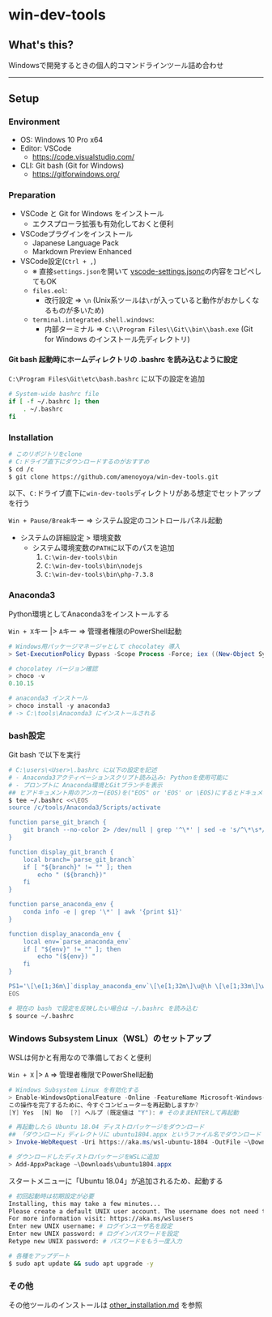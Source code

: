 # win-dev-tools

## What's this?

Windowsで開発するときの個人的コマンドラインツール詰め合わせ

***

## Setup

### Environment
- OS: Windows 10 Pro x64
- Editor: VSCode
    - https://code.visualstudio.com/
- CLI: Git bash (Git for Windows)
    - https://gitforwindows.org/

### Preparation
- VSCode と Git for Windows をインストール
    - エクスプローラ拡張も有効化しておくと便利
- VSCodeプラグインをインストール
    - Japanese Language Pack
    - Markdown Preview Enhanced
- VSCode設定(`Ctrl + ,`)
    - ※ 直接`settings.json`を開いて [vscode-settings.jsonc](./vscode-settings.jsonc)の内容をコピペしてもOK
    - `files.eol`:
        - 改行設定 => `\n` (Unix系ツールは`\r`が入っていると動作がおかしくなるものが多いため)
    - `terminal.integrated.shell.windows`:
        - 内部ターミナル => `C:\\Program Files\\Git\\bin\\bash.exe` (Git for Windows のインストール先ディレクトリ)

#### Git bash 起動時にホームディレクトリの .bashrc を読み込むように設定
`C:\Program Files\Git\etc\bash.bashrc` に以下の設定を追加

```bash
# System-wide bashrc file
if [ -f ~/.bashrc ]; then
    . ~/.bashrc
fi
```

### Installation
```bash
# このリポジトリをclone
# C:ドライブ直下にダウンロードするのがおすすめ
$ cd /c
$ git clone https://github.com/amenoyoya/win-dev-tools.git
```

以下、`C:`ドライブ直下に`win-dev-tools`ディレクトリがある想定でセットアップを行う

`Win + Pause/Break`キー => システム設定のコントロールパネル起動

- システムの詳細設定 > 環境変数
    - システム環境変数の`PATH`に以下のパスを追加
        1. `C:\win-dev-tools\bin`
        2. `C:\win-dev-tools\bin\nodejs`
        3. `C:\win-dev-tools\bin\php-7.3.8`

### Anaconda3
Python環境としてAnaconda3をインストールする

`Win + X`キー |> `A`キー => 管理者権限のPowerShell起動

```powershell
# Windows用パッケージマネージャとして chocolatey 導入
> Set-ExecutionPolicy Bypass -Scope Process -Force; iex ((New-Object System.Net.WebClient).DownloadString('https://chocolatey.org/install.ps1'))

# chocolatey バージョン確認
> choco -v
0.10.15

# anaconda3 インストール
> choco install -y anaconda3
# -> C:\tools\Anaconda3 にインストールされる
```

### bash設定
Git bash で以下を実行

```bash
# C:\users\<User>\.bashrc に以下の設定を記述
# - Anaconda3アクティベーションスクリプト読み込み: Pythonを使用可能に
# - プロンプトに Anaconda環境とGitブランチを表示
## ヒアドキュメント用のアンカー(EOS)を("EOS" or 'EOS' or \EOS)にするとドキュメント内の変数展開をエスケープしてくれる
$ tee ~/.bashrc <<\EOS
source /c/tools/Anaconda3/Scripts/activate

function parse_git_branch {
    git branch --no-color 2> /dev/null | grep '^\*' | sed -e 's/^\*\s*//'
}

function display_git_branch {
    local branch=`parse_git_branch`
    if [ "${branch}" != "" ]; then
        echo " (${branch})"
    fi
}

function parse_anaconda_env {
    conda info -e | grep '\*' | awk '{print $1}'
}

function display_anaconda_env {
    local env=`parse_anaconda_env`
    if [ "${env}" != "" ]; then
        echo "(${env}) "
    fi
}

PS1='\[\e[1;36m\]`display_anaconda_env`\[\e[1;32m\]\u@\h \[\e[1;33m\]\w\[\e[1;34m\]`display_git_branch`\[\e[0;37m\]\n\$ '
EOS

# 現在の bash で設定を反映したい場合は ~/.bashrc を読み込む
$ source ~/.bashrc
```

### Windows Subsystem Linux（WSL）のセットアップ
WSLは何かと有用なので準備しておくと便利

`Win + X` |> `A` => 管理者権限でPowerShell起動

```powershell
# Windows Subsystem Linux を有効化する
> Enable-WindowsOptionalFeature -Online -FeatureName Microsoft-Windows-Subsystem-Linux
この操作を完了するために、今すぐコンピューターを再起動しますか?
[Y] Yes  [N] No  [?] ヘルプ (既定値は "Y"): # そのままENTERして再起動

# 再起動したら Ubuntu 18.04 ディストロパッケージをダウンロード
## 「ダウンロード」ディレクトリに ubuntu1804.appx というファイル名でダウンロード
> Invoke-WebRequest -Uri https://aka.ms/wsl-ubuntu-1804 -OutFile ~\Downloads\ubuntu1804.appx -UseBasicParsing

# ダウンロードしたディストロパッケージをWSLに追加
> Add-AppxPackage ~\Downloads\ubuntu1804.appx
```

スタートメニューに「Ubuntu 18.04」が追加されるため、起動する

```bash
# 初回起動時は初期設定が必要
Installing, this may take a few minutes...
Please create a default UNIX user account. The username does not need to match your Windows username.
For more information visit: https://aka.ms/wslusers
Enter new UNIX username: # ログインユーザ名を設定
Enter new UNIX password: # ログインパスワードを設定
Retype new UNIX password: # パスワードをもう一度入力

# 各種をアップデート
$ sudo apt update && sudo apt upgrade -y
```

### その他
その他ツールのインストールは [other_installation.md](./other_installation.md) を参照

